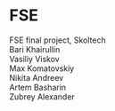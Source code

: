 # FSE
FSE final project, Skoltech\
Bari Khairullin    
Vasiliy Viskov    
Max Komatovskiy    
Nikita Andreev   
Artem Basharin    
Zubrey Alexander   

